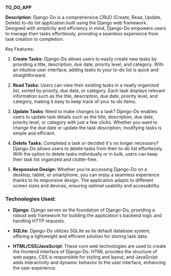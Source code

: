 **TO_DO_APP**

**Description**:
Django-Do is a comprehensive CRUD (Create, Read, Update, Delete) to-do list application built using the Django web framework. Designed with simplicity and efficiency in mind, Django-Do empowers users to manage their tasks effortlessly, providing a seamless experience from task creation to completion.

Key Features:

1. **Create Tasks:** Django-Do allows users to easily create new tasks by providing a title, description, due date, priority level, and category. With an intuitive user interface, adding tasks to your to-do list is quick and straightforward.

2. **Read Tasks:** Users can view their existing tasks in a neatly organized list, sorted by priority, due date, or category. Each task displays relevant information such as the title, description, due date, priority level, and category, making it easy to keep track of your to-do items.

3. **Update Tasks:** Need to make changes to a task? Django-Do enables users to update task details such as the title, description, due date, priority level, or category with just a few clicks. Whether you want to change the due date or update the task description, modifying tasks is simple and efficient.

4. **Delete Tasks:** Completed a task or decided it's no longer necessary? Django-Do allows users to delete tasks from their to-do list effortlessly. With the option to delete tasks individually or in bulk, users can keep their task list organized and clutter-free.


7. **Responsive Design:** Whether you're accessing Django-Do on a desktop, tablet, or smartphone, you can enjoy a seamless experience thanks to its responsive design. The application adapts to different screen sizes and devices, ensuring optimal usability and accessibility.

### Technologies Used:
- **Django**: Django serves as the foundation of Django-Do, providing a robust web framework for building the application's backend logic and handling HTTP requests.
  
- **SQLite**: Django-Do utilizes SQLite as its default database system, offering a lightweight and efficient solution for storing task data.

- **HTML/CSS/JavaScript**: These core web technologies are used to create the frontend interface of Django-Do. HTML provides the structure of web pages, CSS is responsible for styling and layout, and JavaScript adds interactivity and dynamic behavior to the user interface, enhancing the user experience.
